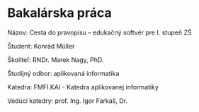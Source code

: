 # Bakalárska práca
Názov: Cesta do pravopisu – edukačný softvér pre I. stupeň ZŠ

Študent: Konrád Müller

Školiteľ: RNDr. Marek Nagy, PhD.

Študijný odbor: aplikovaná informatika

Katedra: FMFI.KAI - Katedra aplikovanej informatiky

Vedúci katedry: prof. Ing. Igor Farkaš, Dr.
